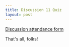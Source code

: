 ```yaml
---
title: Discussion 11 Quiz
layout: post
---
```


[Discussion attendance form](http://goo.gl/forms/TkWbnF2OQq)

That's all, folks!
